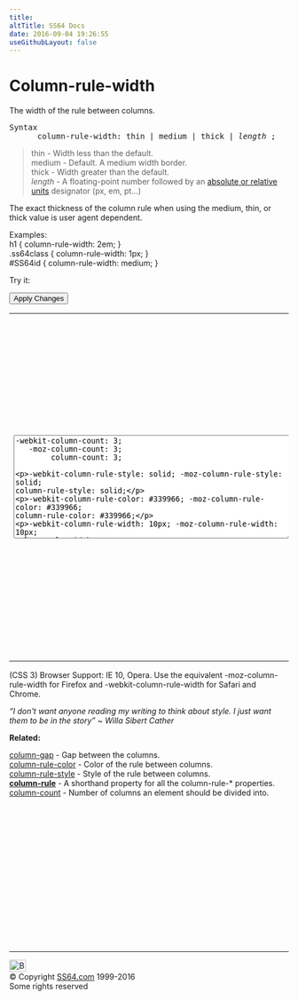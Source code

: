```yaml
---
title:
altTitle: SS64 Docs
date: 2016-09-04 19:26:55
useGithubLayout: false
---
```

<!-- #BeginLibraryItem "/Library/head_css.lbi" --><!-- #EndLibraryItem --><h1>Column-rule-width</h1>
<p>The     width of the rule between columns.</p>
<pre>Syntax
      column-rule-width: thin | medium | thick | <i>length</i> ;
</pre>
<blockquote>
<p><span class="code">thin</span> - Width less than the default.<br>
<span class="code">medium</span> - Default. A medium width border.<br>
<span class="code">thick</span> - Width greater than the default.<br>
<span class="code"><i>length</i></span> - A floating-point number followed by an <a href="syntax-units.html">absolute or relative units</a> designator (px, em, pt...)</p>
</blockquote>
<p>The exact thickness of the column rule when using the medium, thin, or thick value is user agent dependent.</p>
<p>Examples:<br>
  <span class="code">h1 { column-rule-width: 2em;  }<br>
    .ss64class { column-rule-width: 1px; }</span><br>
    <span class="code">#SS64id { column-rule-width: medium;  }</span>    <br>
</p>
<p>Try it:</p><input type="button" onclick="ApplyStyle()" value="Apply Changes">
<table>
  <tbody><tr>
    <td><textarea name="tryit" id="trycode" cols="60" rows="12" onfocus="this.style.background='#fff';" onblur="this.style.background='#eee';" tabindex="1">-webkit-column-count: 3;
   -moz-column-count: 3;
        column-count: 3;

-webkit-column-rule-style: solid;
   -moz-column-rule-style: solid;
        column-rule-style: solid;

-webkit-column-rule-color: #339966;
   -moz-column-rule-color: #339966;
        column-rule-color: #339966;

-webkit-column-rule-width: 10px;
   -moz-column-rule-width: 10px;
        column-rule-width: 10px;

-webkit-column-gap: 5em;
   -moz-column-gap: 5em;
        column-gap: 5em;
</textarea></td>
    <td><div id="tryresult">When text is displayed in newspaper columns the length of each line is much shorter. This is a great aid to readability. On the internet many people will skim read large blocks of text and this can have the unfortunate effect that they miss important points buried in a long paragraph.</div></td>
  </tr>
</tbody></table>
<p>(CSS 3) Browser Support:  IE 10, Opera. Use the equivalent <span class="code">-moz-column-rule-width</span> for Firefox and <span class="code">-webkit-column-rule-width</span> for Safari and Chrome.</p>
<p class="quote"><i>“I don't want anyone reading my writing to think about style. I just want them to be in the story” ~ Willa Sibert Cather</i></p><p><b>Related:</b></p>
<p><a href="column-gap.html">column-gap</a> - Gap between the columns.<br>
<a href="column-rule-color.html">column-rule-color</a> - Color of the rule between columns.<br>
<a href="column-rule-style.html">column-rule-style</a> - Style of the rule between columns. <br>
<b><a href="column-rule.html">column-rule</a></b> - A shorthand property for all the column-rule-* properties.<br>
<a href="column-count.html">column-count</a> - Number of columns an element should be divided into.</p><!-- #BeginLibraryItem "/Library/foot_css.lbi" --><p>
<!-- CSS -->
<ins class="adsbygoogle" style="display:inline-block;width:300px;height:250px" data-ad-client="ca-pub-6140977852749469" data-ad-slot="2739097502"></ins>
<script>
(adsbygoogle = window.adsbygoogle || []).push({});
</script></p>
<hr>
<div id="bl" class="footer"><a href="column-rule-width.html#"><img src="../images/top.png" width="30" height="22" alt="Back to the Top"></a></div>
<div id="br" class="footer, tagline">© Copyright <a href="http://ss64.com/">SS64.com</a> 1999-2016<br>
Some rights reserved</div><!-- #EndLibraryItem -->

